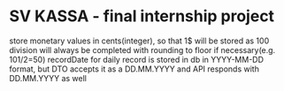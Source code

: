 # SV KASSA - final internship project

store monetary values in cents(integer), so that 1$ will be stored as 100
division will always be completed with rounding to floor if necessary(e.g. 101/2=50)
recordDate for daily record is stored in db in YYYY-MM-DD format, but DTO accepts it as a DD.MM.YYYY and API responds with DD.MM.YYYY as well 